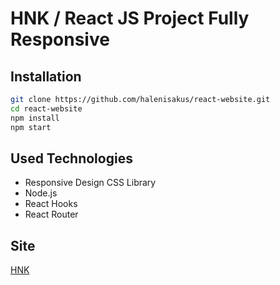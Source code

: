 # HNK / React JS Project Fully Responsive

## Installation

```bash
git clone https://github.com/halenisakus/react-website.git
cd react-website
npm install
npm start
```

## Used Technologies

- Responsive Design CSS Library <br/>
- Node.js <br/>
- React Hooks <br/>
- React Router <br/>

## Site

[HNK](https://codesandbox.io/s/github/halenisakus/react-website)
